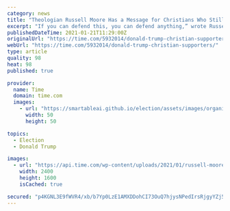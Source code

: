 ```yaml
---
category: news
title: "Theologian Russell Moore Has a Message for Christians Who Still Worship Donald Trump"
excerpt: "If you can defend this, you can defend anything,” wrote Russell Moore, a theologian who is also the president of the Ethics and Religious Liberty Commission (ERLC) of the Southern Baptist Convention (SBC),"
publishedDateTime: 2021-01-21T11:29:00Z
originalUrl: "https://time.com/5932014/donald-trump-christian-supporters/"
webUrl: "https://time.com/5932014/donald-trump-christian-supporters/"
type: article
quality: 98
heat: 98
published: true

provider:
  name: Time
  domain: time.com
  images:
    - url: "https://smartableai.github.io/election/assets/images/organizations/time.com-50x50.jpg"
      width: 50
      height: 50

topics:
  - Election
  - Donald Trump

images:
  - url: "https://api.time.com/wp-content/uploads/2021/01/russell-moore-conservative-christians.jpg"
    width: 2400
    height: 1600
    isCached: true

secured: "p4KGNL3E9fWVR4/xb/b7Yp0LzE1AMXDDohCI73OuQ7hjysNPedIrsRjgyYZj5MTTX/ZEcKJ97n71mJkFeC8kAZSg3Vg4RRnafyS3taYx89GXVEyk+QCqiBvGJXPfUEn51wV/Y7OcxuwcPtSV+PF+5zfiXPw1oz7dGPKE4+/kDH4khFxMcmrbanPm8IXvh4Zfwakx1uH3Cyfys/qJK2AZoTYjEq5PVT0bqKZU4d38rFZIftDVi8jaCExSUe2vUb3CrjXYDpLdcAWzQX9YqBQh61+GqlA4Fj6R0ySIWeOup+o3Bg8xRLVFH46w5IHrmAba+5BWBRgGNXT+FMtwke+/Kt/8BoZIWI6keDrkMGgIrnU=;zU3OgPL+D/RJZ/w7kR6dtQ=="
---
```


